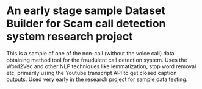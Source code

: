 # An early stage sample Dataset Builder for Scam call detection system research project

This is a sample of one of the non-call (without the voice call) data obtaining method tool for the fraudulent call detection system. Uses the Word2Vec and other NLP techniques like lemmatization, stop word removal etc, primarily using the Youtube transcript API to get closed caption outputs. Used very early in the research project for sample data testing.
